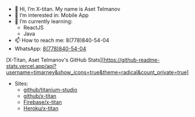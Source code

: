 - 👋 Hi, I’m X-titan. My name is Aset Telmanov
- 👀 I’m interested in: Mobile App
- 🌱 I’m currently learning:
    - ReactJS
    - Java
- 📫 How to reach me: 8(778)840-54-04
- WhatsApp: [8(778)840-54-04][wame]

[X-Titan, Aset Telmanov's GitHub Stats][https://github-readme-stats.vercel.app/api?username=timarney&show_icons=true&theme=radical&count_private=true]

- Sites:
    - [github/titanium-studio][main]
    - [github/x-titan][xttn]
    - [Firebase/x-titan][xweb]
    - [Heroku/x-titan][hero]

[main]: <https://titanium-studio.github.io>
[xttn]: <https://x-titan.github.io>
[xweb]: <https://x-titan.web.app>
[hero]: <https://x-titan.herokuapp.com>
[wame]: <https://wa.me/+77788405404>
